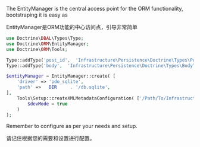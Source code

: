 The EntityManager is the central access point for the ORM functionality, bootstraping it is easy as

EntityManager是ORM功能的中心访问点，引导非常简单

```php
use Doctrine\DBAL\Types\Type;
use Doctrine\ORM\EntityManager;
use Doctrine\ORM\Tools;

Type::addType('post_id',  'Infrastructure\Persistence\Doctrine\Types\PostIdType');
Type::addType('body',  'Infrastructure\Persistence\Doctrine\Types\BodyType');

$entityManager = EntityManager::create( [
    'driver' => 'pdo_sqlite',
    'path' =>   DIR     . '/db.sqlite',
],
    Tools\Setup::createXMLMetadataConfiguration( ['/Path/To/Infrastructure/Persistence/Doctrine/Mapping'],
        $devMode = true
    )
);
```

Remember to configure as per your needs and setup.

请记住根据您的需要和设置进行配置。

